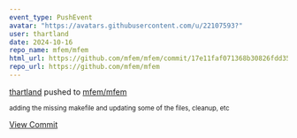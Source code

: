 ```yaml
---
event_type: PushEvent
avatar: "https://avatars.githubusercontent.com/u/22107593?"
user: thartland
date: 2024-10-16
repo_name: mfem/mfem
html_url: https://github.com/mfem/mfem/commit/17e11faf071368b30826fdd35e705fec0aae854f
repo_url: https://github.com/mfem/mfem
---
```


<a href='https://github.com/thartland' target='_blank'>thartland</a> pushed to <a href='https://github.com/mfem/mfem' target='_blank'>mfem/mfem</a>

<small>adding the missing makefile and updating some of the files, cleanup, etc</small>

<a href='https://github.com/mfem/mfem/commit/17e11faf071368b30826fdd35e705fec0aae854f' target='_blank'>View Commit</a>